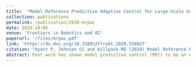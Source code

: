 ```yaml
---
title:  "Model Reference Predictive Adaptive Control for Large-Scale Soft Robots"
collection: publications
permalink: /publication/2020-mrpac
date: 2020-10-05
venue: 'Frontiers in Robotics and AI'
paperurl: '/files/mrpac.pdf'
link: 'https://dx.doi.org/10.3389%2Ffrobt.2020.558027'
citation: "Hyatt P, Johnson CC and Killpack MD (2020) Model Reference Predictive Adaptive Control for Large-Scale Soft Robots. Front. Robot. AI 7:558027. doi: 10.3389/frobt.2020.558027"
abstract: Past work has shown model predictive control (MPC) to be an effective strategy for controlling continuum joint soft robots using basic lumped-parameter models. However, the inaccuracies of these models often mean that an integral control scheme must be combined with MPC. In this paper we present a novel dynamic model formulation for continuum joint soft robots that is more accurate than previous models yet remains tractable for fast MPC. This model is based on a piecewise constant curvature (PCC) assumption and a relatively new kinematic representation that allows for computationally efficient state prediction. However, due to the difficulty in determining model parameters (e.g., inertias, damping, and spring effects) as well as effects common in continuum joint soft robots (hysteresis, complex pressure dynamics, etc.), we submit that regardless of the model selected, most model-based controllers of continuum joint soft robots would benefit from online model adaptation. Therefore, in this paper we also present a form of adaptive model predictive control based on model reference adaptive control (MRAC). We show that like MRAC, model reference predictive adaptive control (MRPAC) is able to compensate for “parameter mismatch” such as unknown inertia values. Our experiments also show that like MPC, MRPAC is robust to “structure mismatch” such as unmodeled disturbance forces not represented in the form of the adaptive regressor model. Experiments in simulation and hardware show that MRPAC outperforms individual MPC and MRAC.
---
```


<!-- ---
title: "Model Reference Predictive Adaptive Control for Large-Scale Soft Robots"
collection: publications
permalink: /publication/mrpac/
excerpt: "Past work has shown model predictive control (MPC) to be an effective strategy for controlling continuum joint soft robots using basic lumped-parameter models. However, the inaccuracies of these models often mean that an integral control scheme must be combined with MPC. In this paper we present a novel dynamic model formulation for continuum joint soft robots that is more accurate than previous models yet remains tractable for fast MPC. This model is based on a piecewise constant curvature (PCC) assumption and a relatively new kinematic representation that allows for computationally efficient state prediction. However, due to the difficulty in determining model parameters (e.g., inertias, damping, and spring effects) as well as effects common in continuum joint soft robots (hysteresis, complex pressure dynamics, etc.), we submit that regardless of the model selected, most model-based controllers of continuum joint soft robots would benefit from online model adaptation. Therefore, in this paper we also present a form of adaptive model predictive control based on model reference adaptive control (MRAC). We show that like MRAC, model reference predictive adaptive control (MRPAC) is able to compensate for “parameter mismatch" such as unknown inertia values. Our experiments also show that like MPC, MRPAC is robust to “structure mismatch” such as unmodeled disturbance forces not represented in the form of the adaptive regressor model. Experiments in simulation and hardware show that MRPAC outperforms individual MPC and MRAC."
date: 2020-10-05
venue: 'Frontiers in Robotics and AI'
paperurl: 'https://dx.doi.org/10.3389%2Ffrobt.2020.558027'
citation: "Hyatt P, Johnson CC and Killpack MD (2020) Model Reference Predictive Adaptive Control for Large-Scale Soft Robots. Front. Robot. AI 7:558027. doi: 10.3389/frobt.2020.558027"
--- -->





